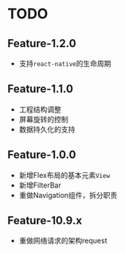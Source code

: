 # TODO

## Feature-1.2.0
* 支持`react-native`的生命周期

## Feature-1.1.0
* 工程结构调整
* 屏幕旋转的控制
* 数据持久化的支持

## Feature-1.0.0
* 新增Flex布局的基本元素`View`
* 新增FilterBar
* 重做Navigation组件，拆分职责

## Feature-10.9.x
* 重做网络请求的架构request

